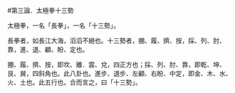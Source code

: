 #第三論．太極拳十三勢

太極拳，一名「長拳」，一名「十三勢」。

長拳者，如長江大海，滔滔不絕也。十三勢者，掤、履、擠、按，採、列、肘、靠，進、退、顧、盼、定也。

掤、履、擠、按，即坎、離．震、兌，四正方也；採、列、肘、靠，即乾、坤、艮、巽，四斜角也。此八卦也。進步、退步、左顧、右盼、中定，即金、木、水、火、土也。此五行也。合而言之，曰「十三勢」。